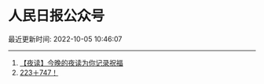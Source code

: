 # 人民日报公众号

最近更新时间: 2022-10-05 10:46:07

--- 
1. [【夜读】今晚的夜读为你记录祝福](https://mp.weixin.qq.com/s/RyyeUpz8Tlu3ddZrtqABJw) 
2. [223＋747！](https://mp.weixin.qq.com/s/TUIbogJXbPAwW289D1fEOQ) 
